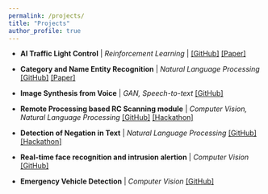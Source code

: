 ```yaml
---
permalink: /projects/
title: "Projects"
author_profile: true
---
```


- <b>AI Traffic Light Control</b> &#124; <i>Reinforcement Learning</i> &#124; [[GitHub]](https://github.com/parasnaren/AI-Traffic-Light-Control) [[Paper]](https://ieeexplore.ieee.org/abstract/document/9250886)

- <b>Category and Name Entity Recognition</b> | <i>Natural Language Processing</i>
[[GitHub]](https://github.com/parasnaren/Category-and-Name-Entity-Recognition) [[Paper]](https://papers.ssrn.com/sol3/papers.cfm?abstract_id=3834969)

- <b>Image Synthesis from Voice</b> | <i>GAN, Speech-to-text</i>
[[GitHub]](https://github.com/parasnaren/Image-Synthesis-from-Voice)

- <b>Remote Processing based RC Scanning module</b> | <i>Computer Vision, Natural Language Processing</i>
[[GitHub]](https://github.com/parasnaren/Automated-Remote-Proccessing-Scanning-and-OCR-module) [[Hackathon]](https://parasnaren.github.io/awards/riskcovry/)

- <b>Detection of Negation in Text</b> | <i>Natural Language Processing</i>
[[GitHub]](https://github.com/parasnaren/Detection-of-Negation-in-Text) [[Hackathon]](https://parasnaren.github.io/awards/philips/)

- <b>Real-time face recognition and intrusion alertion</b> | <i>Computer Vision</i>
[[GitHub]](https://github.com/parasnaren/Real-Time-Face-Recognition-and-Intrusion-Alert)

- <b>Emergency Vehicle Detection</b> | <i>Computer Vision</i>
[[GitHub]](https://github.com/parasnaren/Category-and-Name-Entity-Recognition)
